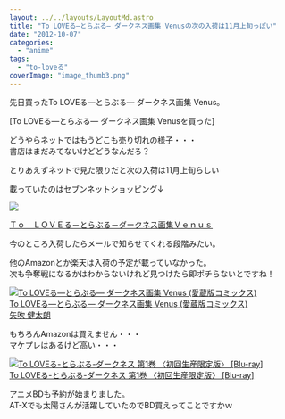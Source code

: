 ```yaml
---
layout: ../../layouts/LayoutMd.astro
title: "To LOVEる―とらぶる― ダークネス画集 Venusの次の入荷は11月上旬っぽい"
date: "2012-10-07"
categories: 
  - "anime"
tags: 
  - "to-loveる"
coverImage: "image_thumb3.png"
---
```


先日買ったTo LOVEる―とらぶる― ダークネス画集 Venus。

[To LOVEる―とらぶる― ダークネス画集 Venusを買った]

どうやらネットではもうどこも売り切れの様子・・・  
書店はまだみてないけどどうなんだろ？

とりあえずネットで見た限りだと次の入荷は11月上旬らしい

載っていたのはセブンネットショッピング↓

[![](/archive/images/1106202942.jpg)](http://www.7netshopping.jp/relay/affiliate/entranceProcess.do?url=http%3A%2F%2Fwww.7netshopping.jp%2Fbooks%2Fdetail%2F-%2Faccd%2F1106202942%2Fsubno%2F1&affid=1691517777782982&linkid=21106202942&site=0&link=2)

[Ｔｏ　ＬＯＶＥる－とらぶる－ダークネス画集Ｖｅｎｕｓ](http://www.7netshopping.jp/relay/affiliate/entranceProcess.do?url=http%3A%2F%2Fwww.7netshopping.jp%2Fbooks%2Fdetail%2F-%2Faccd%2F1106202942%2Fsubno%2F1&affid=1691517777782982&linkid=21106202942&site=0&link=2)

今のところ入荷したらメールで知らせてくれる段階みたい。

他のAmazonとか楽天は入荷の予定が載っていなかった。  
次も争奪戦になるかはわからないけれど見つけたら即ポチらないとですね！

[![To LOVEる―とらぶる― ダークネス画集 Venus (愛蔵版コミックス)](/archive/images/51nGZrSwuOL._SL75_.jpg)  
To LOVEる―とらぶる― ダークネス画集 Venus (愛蔵版コミックス)  
矢吹 健太朗](https://www.amazon.co.jp/exec/obidos/ASIN/4087824659/mizuka123-22/ref=nosim)

もちろんAmazonは買えません・・・  
マケプレはあるけど高い・・・

[![To LOVEる-とらぶる-ダークネス 第1巻 〈初回生産限定版〉 [Blu-ray]](/archive/images/517OWKyfm2L._SL75_.jpg)  
To LOVEる-とらぶる-ダークネス 第1巻 〈初回生産限定版〉 \[Blu-ray\]  
](https://www.amazon.co.jp/exec/obidos/ASIN/B0098H5FOC/mizuka123-22/ref=nosim)

アニメBDも予約が始まりました。  
AT-Xでも太陽さんが活躍していたのでBD買えってことですかｗ
